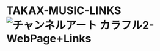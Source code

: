 # TAKAX-MUSIC-LINKS![チャンネルアート カラフル2-WebPage+Links](https://user-images.githubusercontent.com/119456328/205171697-dabcb502-55c9-49a0-be62-d0b2760faac3.jpg)
